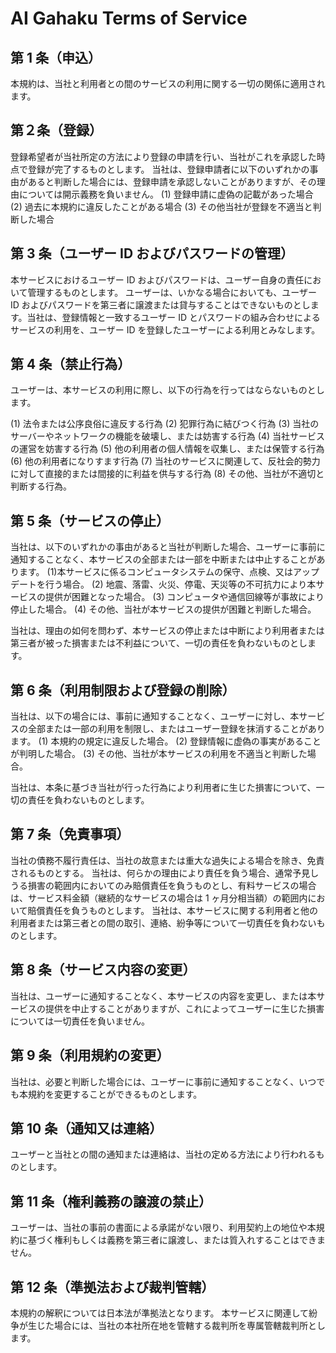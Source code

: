 # AI Gahaku Terms of Service

## 第 1 条（申込）<!-- Maybe Added -->

本規約は、当社と利用者との間のサービスの利用に関する一切の関係に適用されます。

## 第２条（登録）<!-- Maybe Added -->

登録希望者が当社所定の方法により登録の申請を行い、当社がこれを承認した時点で登録が完了するものとします。
当社は、登録申請者に以下のいずれかの事由があると判断した場合には、登録申請を承認しないことがありますが、その理由については開示義務を負いません。
(1) 登録申請に虚偽の記載があった場合
(2) 過去に本規約に違反したことがある場合
(3) その他当社が登録を不適当と判断した場合

## 第 3 条（ユーザー ID およびパスワードの管理）

本サービスにおけるユーザー ID およびパスワードは、ユーザー自身の責任において管理するものとします。
ユーザーは、いかなる場合においても、ユーザー ID およびパスワードを第三者に譲渡または貸与することはできないものとします。当社は、登録情報と一致するユーザー ID とパスワードの組み合わせによるサービスの利用を、ユーザー ID を登録したユーザーによる利用とみなします。

## 第 4 条（禁止行為）

ユーザーは、本サービスの利用に際し、以下の行為を行ってはならないものとします。

(1) 法令または公序良俗に違反する行為
(2) 犯罪行為に結びつく行為
(3) 当社のサーバーやネットワークの機能を破壊し、または妨害する行為
(4) 当社サービスの運営を妨害する行為
(5) 他の利用者の個人情報を収集し、または保管する行為
(6) 他の利用者になりすます行為
(7) 当社のサービスに関連して、反社会的勢力に対して直接的または間接的に利益を供与する行為
(8) その他、当社が不適切と判断する行為。

## 第 5 条（サービスの停止）

当社は、以下のいずれかの事由があると当社が判断した場合、ユーザーに事前に通知することなく、本サービスの全部または一部を中断または中止することがあります。<!-- Added -->
(1)本サービスに係るコンピュータシステムの保守、点検、又はアップデートを行う場合。
(2) 地震、落雷、火災、停電、天災等の不可抗力により本サービスの提供が困難となった場合。
(3) コンピュータや通信回線等が事故により停止した場合。
(4) その他、当社が本サービスの提供が困難と判断した場合。

当社は、理由の如何を問わず、本サービスの停止または中断により利用者または第三者が被った損害または不利益について、一切の責任を負わないものとします。<!-- Added -->

## 第 6 条（利用制限および登録の削除）

<!-- Added -->

当社は、以下の場合には、事前に通知することなく、ユーザーに対し、本サービスの全部または一部の利用を制限し、またはユーザー登録を抹消することがあります。
(1) 本規約の規定に違反した場合。
(2) 登録情報に虚偽の事実があることが判明した場合。
(3) その他、当社が本サービスの利用を不適当と判断した場合。

<!-- Added -->

当社は、本条に基づき当社が行った行為により利用者に生じた損害について、一切の責任を負わないものとします。

## 第 7 条（免責事項）

<!-- Added -->

当社の債務不履行責任は、当社の故意または重大な過失による場合を除き、免責されるものとする。
当社は、何らかの理由により責任を負う場合、通常予見しうる損害の範囲内においてのみ賠償責任を負うものとし、有料サービスの場合は、サービス料金額（継続的なサービスの場合は 1 ヶ月分相当額）の範囲内において賠償責任を負うものとします。
当社は、本サービスに関する利用者と他の利用者または第三者との間の取引、連絡、紛争等について一切責任を負わないものとします。

## 第 8 条（サービス内容の変更）

当社は、ユーザーに通知することなく、本サービスの内容を変更し、または本サービスの提供を中止することがありますが、これによってユーザーに生じた損害については一切責任を負いません。

## 第 9 条（利用規約の変更）

当社は、必要と判断した場合には、ユーザーに事前に通知することなく、いつでも本規約を変更することができるものとします。

<!-- Added -->

## 第 10 条（通知又は連絡）

ユーザーと当社との間の通知または連絡は、当社の定める方法により行われるものとします。

<!-- Maybe Added -->
## 第 11 条（権利義務の譲渡の禁止）

ユーザーは、当社の事前の書面による承諾がない限り、利用契約上の地位や本規約に基づく権利もしくは義務を第三者に譲渡し、または質入れすることはできません。

## 第 12 条（準拠法および裁判管轄）

本規約の解釈については日本法が準拠法となります。
本サービスに関連して紛争が生じた場合には、当社の本社所在地を管轄する裁判所を専属管轄裁判所とします。
